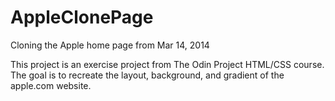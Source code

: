 # AppleClonePage
Cloning the Apple home page from Mar 14, 2014

This project is an exercise project from The Odin Project HTML/CSS course. The goal is to recreate the layout, background, and gradient of the apple.com website.
